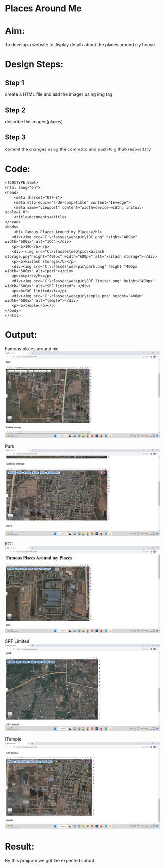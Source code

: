# Places Around Me
# Aim:
To develop a website to display details about the places around my house.

# Design Steps:
## Step 1

create a HTML file and add the images using img tag

## Step 2
describe the images(places)

## Step 3
commit the changes using the command and push to github respositary

# Code:
```
<!DOCTYPE html>
<html lang="en">
<head>
    <meta charset="UTF-8">
    <meta http-equiv="X-UA-Compatible" content="IE=edge">
    <meta name="viewport" content="width=device-width, initual-scale=1.0">
    <title>documents</title>
</head>
<body>
    <h1> Famous Places Around my Places</h1>
   <div><img src="C:\classes\web\pic\IOC.png" height="400px" width="600px" alt="IOC"></div>
   <p><b>IOC</b></p>
   <div> <img src="C:\classes\web\pic\kailash storage.png"height="400px" width="600px" alt="kailash storage"></div>
   <p><b>kailash storage</b></p>
   <div><img src="C:\classes\web\pic\park.png" height "400px width="600px" alt="park"></div>
   <p><b>park</b></p>
   <div><img src="C:\classes\web\pic\SRF limited.png" height="400px" width="600px" alt="SRF limited"> </div> 
   <p><b>SRF limited</b></p>
   <div><img src="C:\classes\web\pic\temple.png" height="400px" width="600px" alt="temple"></div>
   <p><b>temple</b></p> 
</body>
</html>
```

# Output:
Famous places around me
![output](./kailash%20storage.png)

Park
![output](./park.png)

IOC
![output](./IOC.png)

SRF Limited
![output](./SRF%20limited.png)


!Temple
![outout](./temple.png)
# Result:
By this program we got the expected output.
